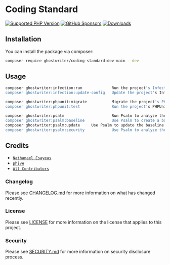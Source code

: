 # Coding Standard

[![Supported PHP Version](https://badgen.net/packagist/php/ghostwriter/coding-standard?color=8892bf)](https://www.php.net/supported-versions)
[![GitHub Sponsors](https://img.shields.io/github/sponsors/ghostwriter?label=Sponsor+@ghostwriter/coding-standard&logo=GitHub+Sponsors)](https://github.com/sponsors/ghostwriter)
[![Downloads](https://badgen.net/packagist/dt/ghostwriter/coding-standard?color=blue)](https://packagist.org/packages/ghostwriter/coding-standard)

## Installation

You can install the package via composer:

``` bash
composer require ghostwriter/coding-standard:dev-main --dev
```

## Usage

```sh
composer ghostwriter:infection:run             Run the project's Infection test suite
composer ghostwriter:infection:update-config   Update the project's Infection configuration file

composer ghostwriter:phpunit:migrate           Migrate the project's PHPUnit configuration to the latest version
composer ghostwriter:phpunit:test              Run the project's PHPUnit test suite

composer ghostwriter:psalm                     Run Psalm to analyze the project's codebase
composer ghostwriter:psalm:baseline            Use Psalm to create a baseline for the project's codebase
composer ghostwriter:psalm:update     Use Psalm to update the baseline for the project's codebase
composer ghostwriter:psalm:security            Use Psalm to analyze the project's codebase for security issues
```

## Credits

- [`Nathanael Esayeas`](https://github.com/ghostwriter)
- [`phive`](https://github.com/phar-io/phive)
- [`All Contributors`](https://github.com/ghostwriter/coding-standard/contributors)

### Changelog

Please see [CHANGELOG.md](./CHANGELOG.md) for more information on what has changed recently.

### License

Please see [LICENSE](./LICENSE) for more information on the license that applies to this project.

### Security

Please see [SECURITY.md](./SECURITY.md) for more information on security disclosure process.
